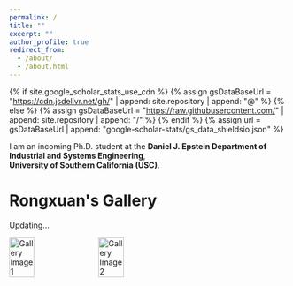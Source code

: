 ```yaml
---
permalink: /
title: ""
excerpt: ""
author_profile: true
redirect_from: 
  - /about/
  - /about.html
---
```


{% if site.google_scholar_stats_use_cdn %}
{% assign gsDataBaseUrl = "https://cdn.jsdelivr.net/gh/" | append: site.repository | append: "@" %}
{% else %}
{% assign gsDataBaseUrl = "https://raw.githubusercontent.com/" | append: site.repository | append: "/" %}
{% endif %}
{% assign url = gsDataBaseUrl | append: "google-scholar-stats/gs_data_shieldsio.json" %}

<span class='anchor' id='about-me'></span>

I am an incoming Ph.D. student at the **Daniel J. Epstein Department of Industrial and Systems Engineering**,  
**University of Southern California (USC)**.  


# Rongxuan's Gallery

<p>Updating...</p>

<div style="display: flex; flex-wrap: wrap; gap: 10px;">
  <img src="/images/gallery1.jpg" style="width: 30%;" alt="Gallery Image 1">
  <img src="/images/gallery2.jpg" style="width: 30%;" alt="Gallery Image 2">
</div>
